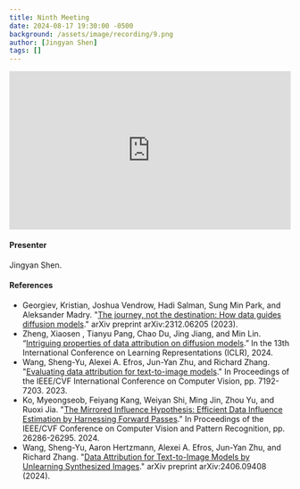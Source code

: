 ```yaml
---
title: Ninth Meeting
date: 2024-08-17 19:30:00 -0500
background: /assets/image/recording/9.png
author: [Jingyan Shen]
tags: []
---
```


<style>
.video-container {
  position: relative;
  padding-bottom: 56.25%; /* 16:9 aspect ratio */
  height: 0;
  overflow: hidden;
  max-width: 100%;
  background: #000;
}

.video-container iframe {
  position: absolute;
  top: 0;
  left: 0;
  width: 100%;
  height: 100%;
  border: 0;
}
</style>

<div class="video-container">
  <iframe width="560" height="315" src="https://www.youtube.com/embed/84jQTvmOBl0" frameborder="0" allow="accelerometer; autoplay; clipboard-write; encrypted-media; gyroscope; picture-in-picture" allowfullscreen></iframe>
</div>

#### Presenter

Jingyan Shen.

#### References

- Georgiev, Kristian, Joshua Vendrow, Hadi Salman, Sung Min Park, and Aleksander Madry. "[The journey, not the destination: How data guides diffusion models](https://arxiv.org/abs/2312.06205)." arXiv preprint arXiv:2312.06205 (2023).
- Zheng, Xiaosen , Tianyu Pang, Chao Du, Jing Jiang, and Min Lin. “[Intriguing properties of data attribution on diffusion models](https://sail-sg.github.io/D-TRAK/).” In the 13th International Conference on Learning Representations (ICLR), 2024.
- Wang, Sheng-Yu, Alexei A. Efros, Jun-Yan Zhu, and Richard Zhang. "[Evaluating data attribution for text-to-image models](https://peterwang512.github.io/GenDataAttribution/)." In Proceedings of the IEEE/CVF International Conference on Computer Vision, pp. 7192-7203. 2023.
- Ko, Myeongseob, Feiyang Kang, Weiyan Shi, Ming Jin, Zhou Yu, and Ruoxi Jia. "[The Mirrored Influence Hypothesis: Efficient Data Influence Estimation by Harnessing Forward Passes](https://arxiv.org/abs/2402.08922)." In Proceedings of the IEEE/CVF Conference on Computer Vision and Pattern Recognition, pp. 26286-26295. 2024.
- Wang, Sheng-Yu, Aaron Hertzmann, Alexei A. Efros, Jun-Yan Zhu, and Richard Zhang. "[Data Attribution for Text-to-Image Models by Unlearning Synthesized Images](https://arxiv.org/abs/2406.09408)." arXiv preprint arXiv:2406.09408 (2024).

